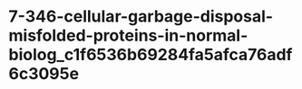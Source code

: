 # 7-346-cellular-garbage-disposal-misfolded-proteins-in-normal-biolog_c1f6536b69284fa5afca76adf6c3095e